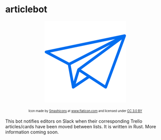 # articlebot

<p align="center">
  <img src="https://github.com/TritonNews/articlebot/raw/master/icon.png"/>
</p>

<p align="center">
  <sup><sub>Icon made by <a href="https://www.flaticon.com/authors/smashicons" title="Smashicons">Smashicons</a> at <a href="https://www.flaticon.com/" title="Flaticon">www.flaticon.com</a> and licensed under <a href="http://creativecommons.org/licenses/by/3.0/" title="Creative Commons BY 3.0" target="_blank">CC 3.0 BY</a></sub></sup>
</p>

This bot notifies editors on Slack when their corresponding Trello articles/cards have been moved between lists. It is written in Rust. More information coming soon.
